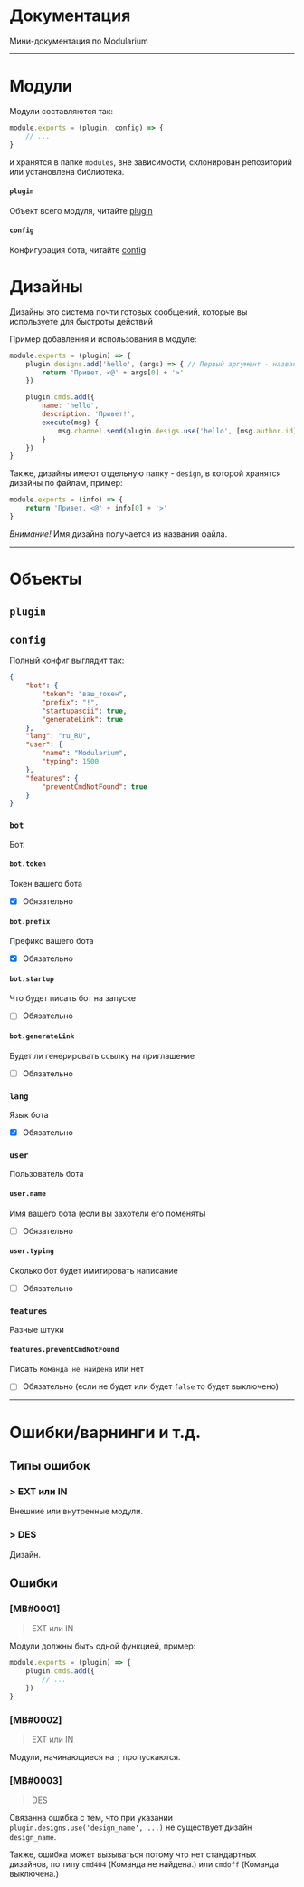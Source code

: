 # Документация

Мини-документация по Modularium

___

# Модули

Модули составляются так:

```js
module.exports = (plugin, config) => {
    // ...
}
```

и хранятся в папке `modules`, вне зависимости, склонирован репозиторий или установлена библиотека.

#### `plugin`
Объект всего модуля, читайте [plugin](#plugin-1)

#### `config`
Конфигурация бота, читайте [config](#config-1)

# Дизайны

Дизайны это система почти готовых сообщений, которые вы используете для быстроты действий

Пример добавления и использования в модуле:

```js
module.exports = (plugin) => {
    plugin.designs.add('hello', (args) => { // Первый аргумент - название, второй - функция.
        return 'Привет, <@' + args[0] + '>'
    })

    plugin.cmds.add({
        name: 'hello',
        description: 'Привет!',
        execute(msg) {
            msg.channel.send(plugin.desigs.use('hello', [msg.author.id]))
        }
    })
}
```

Также, дизайны имеют отдельную папку - `design`, в которой хранятся дизайны по файлам, пример:

```js
module.exports = (info) => {
    return 'Привет, <@' + info[0] + '>'
}
```

*Внимание!* Имя дизайна получается из названия файла.

___

# Объекты

## `plugin`

## `config`

Полный конфиг выглядит так:

```json
{
    "bot": {
        "token": "ваш_токен",
        "prefix": "!",
        "startupascii": true,
        "generateLink": true
    },
    "lang": "ru_RU",
    "user": {
        "name": "Modularium",
        "typing": 1500
    },
    "features": {
        "preventCmdNotFound": true
    }
}
```

### `bot`
Бот.

#### `bot.token`
Токен вашего бота

- [x] Обязательно

#### `bot.prefix`
Префикс вашего бота

- [x] Обязательно

#### `bot.startup`
Что будет писать бот на запуске

- [ ] Обязательно

#### `bot.generateLink`
Будет ли генерировать ссылку на приглашение

- [ ] Обязательно

### `lang`
Язык бота

- [x] Обязательно

### `user`
Пользователь бота

#### `user.name`
Имя вашего бота (если вы захотели его поменять)

- [ ] Обязательно

#### `user.typing`
Сколько бот будет имитировать написание

- [ ] Обязательно

### `features`
Разные штуки

#### `features.preventCmdNotFound`
Писать `Команда не найдена` или  нет

- [ ] Обязательно (если не будет или будет `false` то будет выключено)

___

# Ошибки/варнинги и т.д.

## Типы ошибок
### > EXT или IN
Внешние или внутренные модули.

### > DES
Дизайн.

## Ошибки
### [MB#0001]
> EXT или IN

Модули должны быть одной функцией, пример:

```js
module.exports = (plugin) => {
    plugin.cmds.add({
        // ...
    })
}
```

### [MB#0002]
> EXT или IN

Модули, начинающиеся на `;` пропускаются.

### [MB#0003]
> DES

Связанна ошибка с тем, что при указании `plugin.designs.use('design_name', ...)` не существует дизайн `design_name`.

Также, ошибка может вызываться потому что нет стандартных дизайнов, по типу `cmd404` (Команда не найдена.) или `cmdoff` (Команда выключена.)

